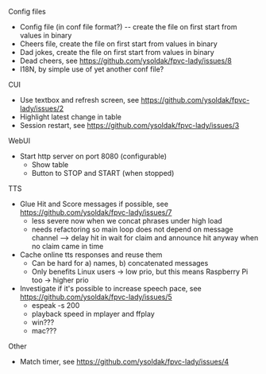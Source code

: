 Config files
- Config file (in conf file format?) -- create the file on first start from values in binary
- Cheers file, create the file on first start from values in binary
- Dad jokes, create the file on first start from values in binary
- Dead cheers, see https://github.com/ysoldak/fpvc-lady/issues/8
- I18N, by simple use of yet another conf file?

CUI
- Use textbox and refresh screen, see https://github.com/ysoldak/fpvc-lady/issues/2
- Highlight latest change in table
- Session restart, see https://github.com/ysoldak/fpvc-lady/issues/3

WebUI
- Start http server on port 8080 (configurable)
  - Show table
  - Button to STOP and START (when stopped)

TTS
- Glue Hit and Score messages if possible, see https://github.com/ysoldak/fpvc-lady/issues/7
  - less severe now when we concat phrases under high load
  - needs refactoring so main loop does not depend on message channel --> delay hit in wait for claim and announce hit anyway when no claim came in time
- Cache online tts responses and reuse them
  - Can be hard for a) names, b) concatenated messages
  - Only benefits Linux users -> low prio, but this means Raspberry Pi too -> higher prio
- Investigate if it's possible to increase speech pace, see https://github.com/ysoldak/fpvc-lady/issues/5
  - espeak -s 200
  - playback speed in mplayer and ffplay
  - win???
  - mac???

Other
- Match timer, see https://github.com/ysoldak/fpvc-lady/issues/4

